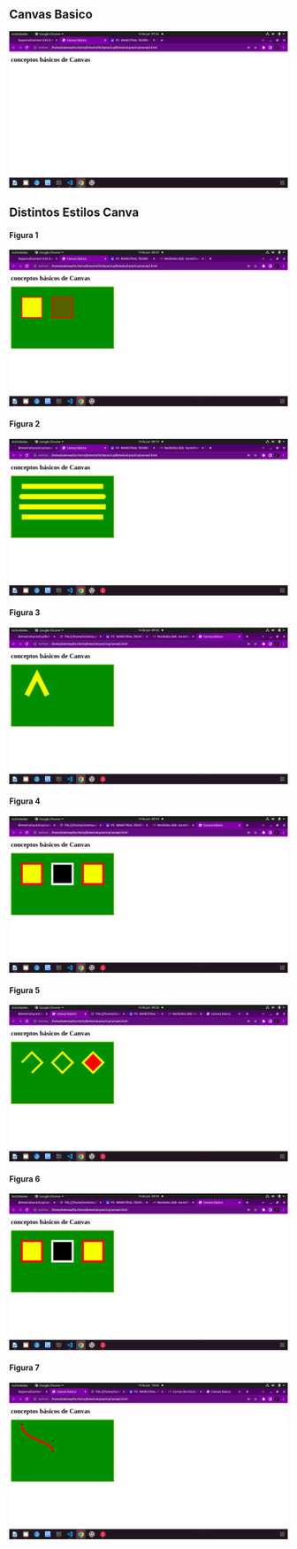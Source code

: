 

## Canvas Basico

![](img/img1.png)

## Distintos Estilos Canva

#### Figura 1

![](img/img2.png)

#### Figura 2
![](img/img3.png)
#### Figura 3
![](img/img4.png)

#### Figura 4
![](img/img5.png)

#### Figura 5
![](img/img6.png)

#### Figura 6
![](img/img5.png)

#### Figura 7
![](img/img8.png)